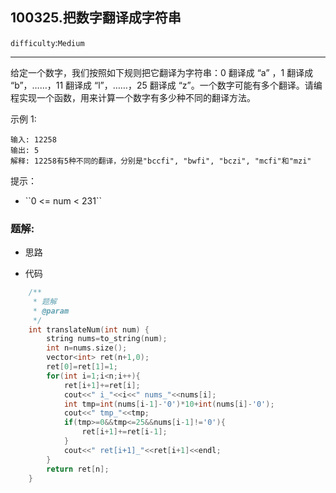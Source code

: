 ## 100325.把数字翻译成字符串
``difficulty``:``Medium``  
<hr>
给定一个数字，我们按照如下规则把它翻译为字符串：0 翻译成 &ldquo;a&rdquo; ，1 翻译成 &ldquo;b&rdquo;，&hellip;&hellip;，11 翻译成 &ldquo;l&rdquo;，&hellip;&hellip;，25 翻译成 &ldquo;z&rdquo;。一个数字可能有多个翻译。请编程实现一个函数，用来计算一个数字有多少种不同的翻译方法。

 

示例 1:

```
输入: 12258
输出: 5
解释: 12258有5种不同的翻译，分别是"bccfi", "bwfi", "bczi", "mcfi"和"mzi"
```

 

提示：

<ul>
	<li>``0 <= num < 231``</li>
</ul>

### 题解:  
* 思路  

* 代码  
```c++
	/**
     * 题解
     * @param
     */
    int translateNum(int num) {
        string nums=to_string(num);
        int n=nums.size();
        vector<int> ret(n+1,0);
        ret[0]=ret[1]=1;
        for(int i=1;i<n;i++){
            ret[i+1]+=ret[i];
            cout<<" i_"<<i<<" nums_"<<nums[i];
            int tmp=int(nums[i-1]-'0')*10+int(nums[i]-'0');
            cout<<" tmp_"<<tmp;
            if(tmp>=0&&tmp<=25&&nums[i-1]!='0'){
                ret[i+1]+=ret[i-1];
            }
            cout<<" ret[i+1]_"<<ret[i+1]<<endl;
        }
        return ret[n];
    }
```
